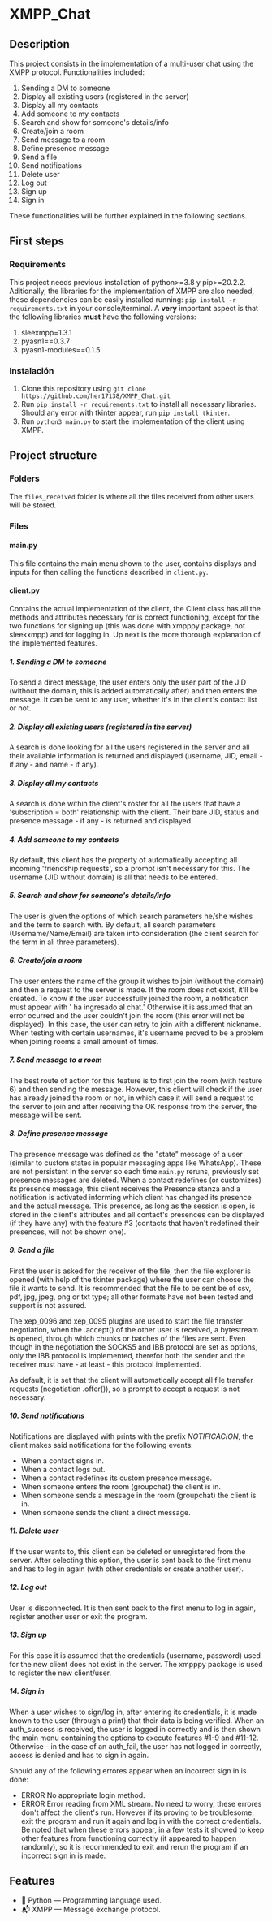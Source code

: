 # XMPP_Chat
 
 
## Description

This project consists in the implementation of a multi-user chat using the XMPP protocol. Functionalities included:
 1. Sending a DM to someone
 2. Display all existing users (registered in the server)
 3. Display all my contacts
 4. Add someone to my contacts                    
 5. Search and show for someone's details/info
 6. Create/join a room
 7. Send message to a room
 8. Define presence message
 9. Send a file
 10. Send notifications
 11. Delete user                  
 12. Log out
 13. Sign up
 14. Sign in

These functionalities will be further explained in the following sections.

## First steps

### Requirements

This project needs previous installation of python>=3.8 y pip>=20.2.2. Aditionally, the libraries for the implementation of XMPP are also needed, these dependencies can be easily installed running: `pip install -r requirements.txt` in your console/terminal. A **very** important aspect is that the following libraries **must** have the following versions:
1. sleexmpp=1.3.1
2. pyasn1==0.3.7
3. pyasn1-modules==0.1.5

### Instalación

1. Clone this repository using `git clone https://github.com/her17138/XMPP_Chat.git`
2. Run `pip install -r requirements.txt` to install all necessary libraries. Should any error with tkinter appear, run `pip install tkinter`.
3. Run `python3 main.py` to start the implementation of the client using XMPP.

## Project structure

### Folders

The `files_received` folder is where all the files received from other users will be stored. 

### Files
#### main.py

This file contains the main menu shown to the user, contains displays and inputs for then calling the functions described in `client.py`.

#### client.py

Contains the actual implementation of the client, the Client class has all the methods and attributes necessary for is correct functioning, except for the two functions for signing up (this was done with xmpppy package, not sleekxmpp) and for logging in. Up next is the more thorough explanation of the implemented features. 

##### 1. Sending a DM to someone

To send a direct message, the user enters only the user part of the JID (without the domain, this is added automatically after) and then enters the message. It can be sent to any user, whether it's in the client's contact list or not. 

##### 2. Display all existing users (registered in the server)

A search is done looking for all the users registered in the server and all their available information is returned and displayed (username, JID, email - if any - and name - if any). 

##### 3. Display all my contacts

A search is done within the client's roster for all the users that have a 'subscription = both' relationship with the client. Their bare JID, status and presence message - if any - is returned and displayed. 

##### 4. Add someone to my contacts                    

By default, this client has the property of automatically accepting all incoming 'friendship requests', so a prompt isn't necessary for this. The username (JID without domain) is all that needs to be entered. 

##### 5. Search and show for someone's details/info

The user is given the options of which search parameters he/she wishes and the term to search with. By default, all search parameters (Username/Name/Email) are taken into consideration (the client search for the term in all three parameters).

##### 6. Create/join a room

The user enters the name of the group it wishes to join (without the domain) and then a request to the server is made. If the room does not exist, it'll be created. To know if the user successfully joined the room, a notification must appear with '<this client username> ha ingresado al chat.' Otherwise it is assumed that an error ocurred and the user couldn't join the room (this error will not be displayed). In this case, the user can retry to join with a different nickname. When testing with certain usernames, it's username proved to be a problem when joining rooms a small amount of times. 

##### 7. Send message to a room

The best route of action for this feature is to first join the room (with feature 6) and then sending the message. However, this client will check if the user has already joined the room or not, in which case it will send a request to the server to join and after receiving the OK response from the server, the message will be sent. 

##### 8. Define presence message

The presence message was defined as the "state" message of a user (similar to custom states in popular messaging apps like WhatsApp). These are not persistent in the server so each time `main.py` reruns, previously set presence messages are deleted. When a contact redefines (or customizes) its presence message, this client receives the Presence stanza and a notification is activated informing which client has changed its presence and the actual message. This presence, as long as the session is open, is stored in the client's attributes and all contact's presences can be displayed (if they have any) with the feature #3 (contacts that haven't redefined their presences, will not be shown one).

##### 9. Send a file

First the user is asked for the receiver of the file, then the file explorer is opened (with help of the tkinter package) where the user can choose the file it wants to send. It is recommended that the file to be sent be of csv, pdf, jpg, jpeg, png or txt type; all other formats have not been tested and support is not assured. 

The xep_0096 and xep_0095 plugins are used to start the file transfer negotiation, when the .accept() of the other user is received, a bytestream is opened, through which chunks or batches of the files are sent. Even though in the negotiation the SOCKS5 and IBB protocol are set as options, only the IBB protocol is implemented, therefor both the sender and the receiver must have - at least - this protocol implemented. 

As default, it is set that the client will automatically accept all file transfer requests (negotiation .offer()), so a prompt to accept a request is not necessary. 

##### 10. Send notifications

Notifications are displayed with prints with the prefix *NOTIFICACION*, the client makes said notifications for the following events:
- When a contact signs in. 
- When a contact logs out. 
- When a contact redefines its custom presence message. 
- When someone enters the room (groupchat) the client is in. 
- When someone sends a message in the room (groupchat) the client is in. 
- When someone sends the client a direct message.  


##### 11. Delete user                  

If the user wants to, this client can be deleted or unregistered from the server. After selecting this option, the user is sent back to the first menu and has to log in again (with other credentials or create another user).

##### 12. Log out

User is disconnected. It is then sent back to the first menu to log in again, register another user or exit the program. 

##### 13. Sign up

For this case it is assumed that the credentials (username, password) used for the new client does not exist in the server. The xmpppy package is used to register the new client/user. 

##### 14. Sign in

When a user wishes to sign/log in, after entering its credentials, it is made known to the user (through a print) that their data is being verified. When an auth_success is received, the user is logged in correctly and is then shown the main menu containing the options to execute features #1-9 and #11-12. Otherwise - in the case of an auth_fail, the user has not logged in correctly, access is denied and has to sign in again. 

Should any of the following errores appear when an incorrect sign in is done:
- ERROR    No appropriate login method.
- ERROR    Error reading from XML stream.
No need to worry, these errores don't affect the client's run. However if its proving to be troublesome, exit the program and run it again and log in with the correct credentials. Be noted that when these errors appear, in a few tests it showed to keep other features from functioning correctly (it appeared to happen randomly), so it is recommended to exit and rerun the program if an incorrect sign in is made. 

## Features
- 🐍 Python — Programming language used. 
- 📬 XMPP  — Message exchange protocol.


